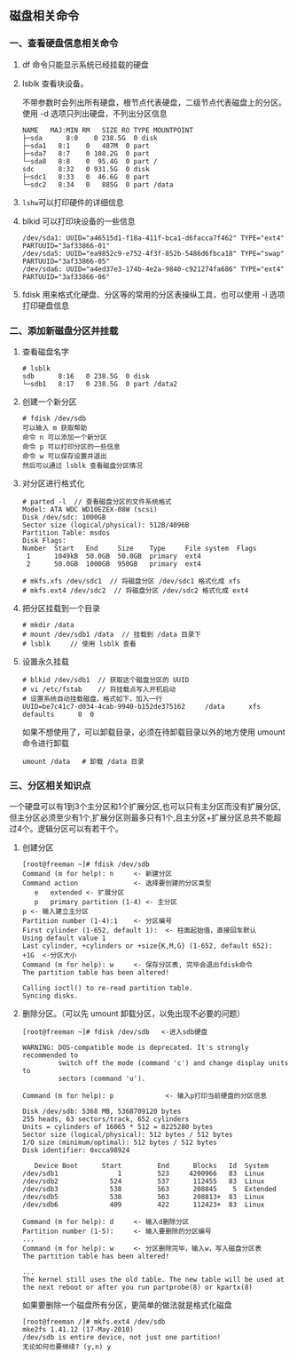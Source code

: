 ## 磁盘相关命令

### 一、查看硬盘信息相关命令

1. df 命令只能显示系统已经挂载的硬盘

2. lsblk 查看块设备。

   不带参数时会列出所有硬盘，根节点代表硬盘，二级节点代表磁盘上的分区。使用 -d 选项只列出硬盘，不列出分区信息

   ```
   NAME   MAJ:MIN RM   SIZE RO TYPE MOUNTPOINT
   ├─sda      8:0    0 238.5G  0 disk 
   ├─sda1   8:1    0   487M  0 part 
   ├─sda7   8:7    0 108.2G  0 part 
   └─sda8   8:8    0  95.4G  0 part /
   sdc      8:32   0 931.5G  0 disk 
   ├─sdc1   8:33   0  46.6G  0 part 
   └─sdc2   8:34   0   885G  0 part /data
   ```

3. `lshw`可以打印硬件的详细信息

4. blkid 可以打印块设备的一些信息

   ```
   /dev/sda1: UUID="a46515d1-f18a-411f-bca1-d6facca7f462" TYPE="ext4" PARTUUID="3af33866-01"
   /dev/sda5: UUID="ea9852c9-e752-4f3f-852b-5486d6fbca18" TYPE="swap" PARTUUID="3af33866-05"
   /dev/sda6: UUID="a4ed37e3-174b-4e2a-9840-c921274fa686" TYPE="ext4" PARTUUID="3af33866-06"
   ```

5. fdisk 用来格式化硬盘、分区等的常用的分区表操纵工具，也可以使用 -l 选项打印硬盘信息

### 二、添加新磁盘分区并挂载

1. 查看磁盘名字

   ```
   # lsblk
   sdb      8:16   0 238.5G  0 disk 
   └─sdb1   8:17   0 238.5G  0 part /data2
   ```

2. 创建一个新分区

   ```
   # fdisk /dev/sdb
   可以输入 m 获取帮助
   命令 n 可以添加一个新分区
   命令 p 可以打印分区的一些信息
   命令 w 可以保存设置并退出
   然后可以通过 lsblk 查看磁盘分区情况
   ```

3. 对分区进行格式化

   ```
   # parted -l  // 查看磁盘分区的文件系统格式
   Model: ATA WDC WD10EZEX-08W (scsi)
   Disk /dev/sdc: 1000GB
   Sector size (logical/physical): 512B/4096B
   Partition Table: msdos
   Disk Flags: 
   Number  Start   End     Size    Type     File system  Flags
    1      1049kB  50.0GB  50.0GB  primary  ext4
    2      50.0GB  1000GB  950GB   primary  ext4
   ```

   ```
   # mkfs.xfs /dev/sdc1  // 将磁盘分区 /dev/sdc1 格式化成 xfs 
   # mkfs.ext4 /dev/sdc2  // 将磁盘分区 /dev/sdc2 格式化成 ext4 
   ```

4. 把分区挂载到一个目录

   ``` 
   # mkdir /data
   # mount /dev/sdb1 /data  // 挂载到 /data 目录下
   # lsblk     // 使用 lsblk 查看 
   ```

5. 设置永久挂载

   ```
   # blkid /dev/sdb1  // 获取这个磁盘分区的 UUID
   # vi /etc/fstab    // 将挂载点写入开机启动
   # 设置系统自动挂载磁盘，格式如下，加入一行 
   UUID=be7c41c7-d034-4cab-9940-b152de375162     /data      xfs    defaults      0  0
   ```

   如果不想使用了，可以卸载目录，必须在待卸载目录以外的地方使用 umount 命令进行卸载

   ```
   umount /data   # 卸载 /data 目录 
   ```

### 三、分区相关知识点

一个硬盘可以有1到3个主分区和1个扩展分区,也可以只有主分区而没有扩展分区,但主分区必须至少有1个,扩展分区则最多只有1个,且主分区+扩展分区总共不能超过4个。逻辑分区可以有若干个。

1. 创建分区

   ```shell
   [root@freeman ~]# fdisk /dev/sdb
   Command (m for help): n     <- 新建分区
   Command action              <- 选择要创建的分区类型
      e   extended <- 扩展分区
      p   primary partition (1-4) <- 主分区
   p <- 输入建立主分区
   Partition number (1-4):1    <- 分区编号
   First cylinder (1-652, default 1):  <- 柱面起始值，直接回车默认
   Using default value 1
   Last cylinder, +cylinders or +size{K,M,G} (1-652, default 652):     +1G  <-分区大小
   Command (m for help): w     <- 保存分区表, 完毕会退出fdisk命令
   The partition table has been altered!
   
   Calling ioctl() to re-read partition table.
   Syncing disks.
   ```

2. 删除分区。（可以先 umount 卸载分区，以免出现不必要的问题）

   ```shell
   [root@freeman ~]# fdisk /dev/sdb   <-进入sdb硬盘
   
   WARNING: DOS-compatible mode is deprecated. It's strongly recommended to
            switch off the mode (command 'c') and change display units to
            sectors (command 'u').
   
   Command (m for help): p             <- 输入p打印当前硬盘的分区信息
   
   Disk /dev/sdb: 5368 MB, 5368709120 bytes
   255 heads, 63 sectors/track, 652 cylinders
   Units = cylinders of 16065 * 512 = 8225280 bytes
   Sector size (logical/physical): 512 bytes / 512 bytes
   I/O size (minimum/optimal): 512 bytes / 512 bytes
   Disk identifier: 0xcca98924
   
      Device Boot      Start         End      Blocks   Id  System
   /dev/sdb1               1         523     4200966   83  Linux
   /dev/sdb2             524         537      112455   83  Linux
   /dev/sdb3             538         563      208845    5  Extended
   /dev/sdb5             538         563      208813+  83  Linux
   /dev/sdb6             409         422      112423+  83  Linux
   
   Command (m for help): d     <- 输入d删除分区
   Partition number (1-5):     <- 输入要删除的分区编号
   ...
   Command (m for help): w     <- 分区删除完毕，输入w，写入磁盘分区表
   The partition table has been altered!
   
   ... 
   The kernel still uses the old table. The new table will be used at
   the next reboot or after you run partprobe(8) or kpartx(8)
   ```

   如果要删除一个磁盘所有分区，更简单的做法就是格式化磁盘

   ```
   [root@freeman /]# mkfs.ext4 /dev/sdb
   mke2fs 1.41.12 (17-May-2010)
   /dev/sdb is entire device, not just one partition!
   无论如何也要继续? (y,n) y
   ```

   